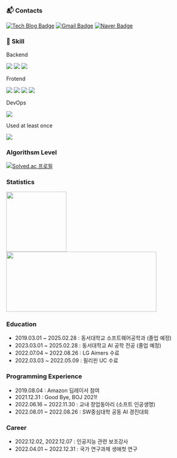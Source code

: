 ### :mailbox_with_mail: Contacts
[![Tech Blog Badge](http://img.shields.io/badge/-Tech%20blog-black?style=flat-square&logo=github&link=https://day-log.tistory.com/)](https://day-log.tistory.com/)
[![Gmail Badge](https://img.shields.io/badge/Gmail-d14836?style=flat-square&logo=Gmail&logoColor=white&link=mailto:junho74589@gmail.com)](mailto:junho74589@gmail.com)
[![Naver Badge](https://img.shields.io/badge/Naver-03C75A?style=flat-square&logo=Naver&logoColor=white&link=mailto:wnsgh745896@naver.com)](mailto:wnsgh745896@naver.com)

### 💪 Skill
Backend
<p>
	<a>
		<img src="https://img.shields.io/badge/Spring-6DB33F?style=flat&logo=Spring&logoColor=white"/>
    <img src="https://img.shields.io/badge/SpringBoot-6DB33F?style=flat&logo=SpringBoot&logoColor=white"/>
		<img src="https://img.shields.io/badge/Python-3776AB?style=flat&logo=python&logoColor=white"/>
	</a>
</p>
Frotend
<p>
  <a>
    <img src="https://img.shields.io/badge/HTML5-E34F26?style=flat&logo=html5&logoColor=white" />
    <img src="https://img.shields.io/badge/JavaScript-F7DF1E?style=flat&logo=javascript&logoColor=white"/>
    <img src="https://img.shields.io/badge/CSS3-1572B6?style=flat&logo=css3&logoColor=white"/>
    <img src="https://img.shields.io/badge/React-61DAFB?style=flat&logo=react&logoColor=white"/>
  </a>
</p>

DevOps
<p>
  <a>
    <img src="https://img.shields.io/badge/Amazon EC2-FF9900?style=flat&logo=Amazon EC2&logoColor=white" />
  </a>
</p>


<!-- AI
<p>
  <a>
    <img src="https://img.shields.io/badge/Amazon EC2-FF9900?style=flat&logo=Amazon EC2&logoColor=white" />
  </a>
</p> -->

Used at least once
<p>
	<a>
    <img src="https://img.shields.io/badge/Andorid-3DDC84?style=flat&logo=Android&logoColor=white"/>
	</a>
</p>

### Algorithsm Level
[![Solved.ac
프로필](http://mazassumnida.wtf/api/v2/generate_badge?boj=wnsgh745896)](https://solved.ac/wnsgh745896)

### Statistics
<a href="https://github.com/anuraghazra/github-readme-stats">
  <img align="center" src="https://github-readme-stats.vercel.app/api?username=Choi-jun-ho&show_icons=true&theme=onedark" height="160px" />
  <img align="center" src="https://github-readme-stats.vercel.app/api/top-langs/?username=Choi-jun-ho&layout=compact&theme=onedark" height="160px" width="400px"/>
</a>

### Education 
- 2019.03.01 ~ 2025.02.28 : 동서대학교 소프트웨어공학과 (졸업 예정)
- 2023.03.01 ~ 2025.02.28 : 동서대학교 AI 공학 전공 (졸업 예정)
- 2022.07.04 ~ 2022.08.26 : LG Aimers 수료
- 2022.03.03 ~ 2022.05.09 : 필리핀 UC 수료

### Programming Experience
- 2019.08.04 : Amazon 딥레이서 참여
- 2021.12.31 : Good Bye, BOJ 2021!
- 2022.06.16 ~ 2022.11.30 : 교내 창업동아리 (소프트 인공생명)
- 2022.08.01 ~ 2022.08.26 : SW중심대학 공동 AI 경진대회

### Career
- 2022.12.02, 2022.12.07 : 인공지능 관련 보조강사
- 2022.04.01 ~ 2022.12.31 : 국가 연구과제 생애첫 연구

<!-- ### Domestic Publications -->

